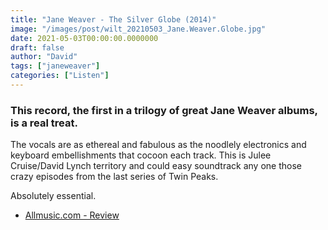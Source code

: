 ```yaml
---
title: "Jane Weaver - The Silver Globe (2014)"
image: "/images/post/wilt_20210503_Jane.Weaver.Globe.jpg"
date: 2021-05-03T00:00:00.0000000
draft: false
author: "David"
tags: ["janeweaver"]
categories: ["Listen"]
---
```

### This record, the first in a trilogy of great Jane Weaver albums, is a real treat.

 The vocals are as ethereal and fabulous as the noodlely electronics and keyboard embellishments that cocoon each track. This is Julee Cruise/David Lynch territory and could easy soundtrack any one those crazy episodes from the last series of Twin Peaks.

 Absolutely essential.

-  [Allmusic.com - Review](https://www.allmusic.com/album/the-silver-globe-mw0002710134)